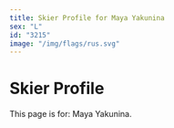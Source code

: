 ```yaml
---
title: Skier Profile for Maya Yakunina
sex: "L"
id: "3215"
image: "/img/flags/rus.svg" 
---
```


# Skier Profile

This page is for: Maya Yakunina.
    